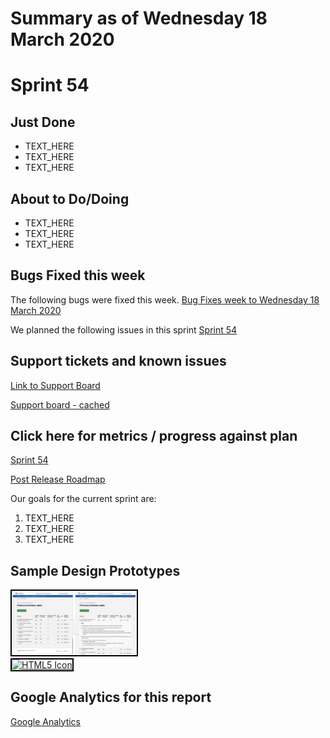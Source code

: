 # Summary as of Wednesday 18 March 2020 

# Sprint 54

## Just Done
* TEXT_HERE
* TEXT_HERE
* TEXT_HERE

## About to Do/Doing
* TEXT_HERE
* TEXT_HERE
* TEXT_HERE

## Bugs Fixed this week
The following bugs were fixed this week.
[Bug Fixes week to Wednesday 18 March 2020](graphs/bugs18032020.png)

We planned the following issues in this sprint 
[Sprint 54](graphs/sprint18032020.png)

## Support tickets and known issues
[Link to Support Board](https://collaboration.homeoffice.gov.uk/jira/secure/RapidBoard.jspa?rapidView=1717&selectedIssue=ASSB-253)

[Support board - cached](graphs/supportBoard18032020.png)

## Click here for metrics / progress against plan
[Sprint 54](graphs/progress18032020.png)

[Post Release Roadmap](graphs/roadmap18032020.png)

Our goals for the current sprint are:
1. TEXT_HERE 
2. TEXT_HERE
3. TEXT_HERE

## Sample Design Prototypes
<a href="graphs/proto1_18032020.png"><img src="graphs/proto1_18032020.png" alt="HTML5 Icon" width="200" style="border:2px solid black"></a>
<br>
<a href="graphs/proto2_18032020.png"><img src="graphs/proto2_18032020.png" alt="HTML5 Icon" width="200" style="border:2px solid black"></a>
<br>


## Google Analytics for this report
[Google Analytics](graphs/GA18032020.png)

